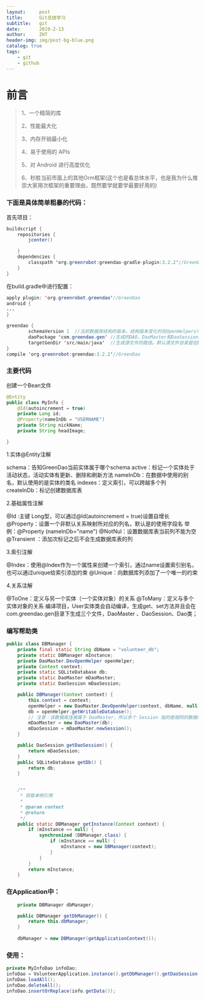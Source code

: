 ```yaml
---
layout:     post
title:      Git总结学习
subtitle:   git
date:       2019-2-13
author:     ZHT
header-img: img/post-bg-blue.png
catalog: true
tags:
    - git
    - github
---
```


# 前言

>  1、一个精简的库
>  
>  2、性能最大化
>  
>  3、内存开销最小化
>  
>  4、易于使用的 APIs
>  
>  5、对 Android 进行高度优化
>  
>  6、秒胜当前市面上的其他Orm框架(这个也是看总体水平，也是我为什么推崇大家用次框架的重要理由，既然要学就要学最要好用的)

### 下面是具体简单粗暴的代码：

首先项目：

```java
buildscript {
    repositories {
        jcenter()

    }
    dependencies {
        classpath 'org.greenrobot:greendao-gradle-plugin:3.2.2'//GreenDao
    }
}
```
在build.gradle中进行配置：
```java
apply plugin: 'org.greenrobot.greendao'//GreenDao
android {
...
}

greendao {
        schemaVersion 1  //当前数据库结构的版本。结构版本变化时在OpenHelpers中被使用到。当你改变实体或者数据的结构时，这个值应该增加。
        daoPackage 'com.greendao.gen' //生成的DAO，DaoMaster和DaoSession的包名。默认是实体的包名。 
        targetGenDir 'src/main/java'  //生成源文件的路径。默认源文件目录是在build目录中的(build/generated/source/greendao)。
}
compile 'org.greenrobot:greendao:3.2.2'//GreenDao
```


### 主要代码

创建一个Bean文件

```java
@Entity
public class MyInfo {
    @Id(autoincrement = true)
    private Long id;
    @Property(nameInDb = "USERNAME")
    private String nickName;
    private String headImage;

}
```

1.实体@Entity注解

schema：告知GreenDao当前实体属于哪个schema
active：标记一个实体处于活动状态，活动实体有更新、删除和刷新方法
nameInDb：在数据中使用的别名，默认使用的是实体的类名
indexes：定义索引，可以跨越多个列
createInDb：标记创建数据库表

2.基础属性注解

@Id :主键 Long型，可以通过@Id(autoincrement = true)设置自增长
@Property：设置一个非默认关系映射所对应的列名，默认是的使用字段名 举例：@Property (nameInDb="name")
@NotNul：设置数据库表当前列不能为空
@Transient ：添加次标记之后不会生成数据库表的列

3.索引注解

@Index：使用@Index作为一个属性来创建一个索引，通过name设置索引别名，也可以通过unique给索引添加约束
@Unique：向数据库列添加了一个唯一的约束

4.关系注解

@ToOne：定义与另一个实体（一个实体对象）的关系
@ToMany：定义与多个实体对象的关系
编译项目，User实体类会自动编译，生成get、set方法并且会在com.greendao.gen目录下生成三个文件，DaoMaster 、DaoSession、Dao类；


### 编写帮助类

```java
public class DBManager {
    private final static String dbName = "volunteer_db";
    private static DBManager mInstance;
    private DaoMaster.DevOpenHelper openHelper;
    private Context context;
    private static SQLiteDatabase db;
    private static DaoMaster mDaoMaster;
    private static DaoSession mDaoSession;

    public DBManager(Context context) {
        this.context = context;
        openHelper = new DaoMaster.DevOpenHelper(context, dbName, null);
        db = openHelper.getWritableDatabase();
        // 注意：该数据库连接属于 DaoMaster，所以多个 Session 指的是相同的数据库连接。
        mDaoMaster = new DaoMaster(db);
        mDaoSession = mDaoMaster.newSession();
    }

    public DaoSession getDaoSession() {
        return mDaoSession;
    }
    public SQLiteDatabase getDb() {
        return db;
    }


    /**
     * 获取单例引用
     *
     * @param context
     * @return
     */
    public static DBManager getInstance(Context context) {
        if (mInstance == null) {
            synchronized (DBManager.class) {
                if (mInstance == null) {
                    mInstance = new DBManager(context);
                }
            }
        }
        return mInstance;
    }


```



### 在Application中：
```java
    private DBManager dbManager;

    public DBManager getDbManager() {
        return this.dbManager;
    }
    
    dbManager = new DBManager(getApplicationContext());
```


### 使用：
```java
private MyInfoDao infoDao;
infoDao = VolunteerApplication.instance().getDbManager().getDaoSession().getMyInfoDao();
infoDao.loadAll();
infoDao.deleteAll();
infoDao.insertOrReplace(info.getData());
```